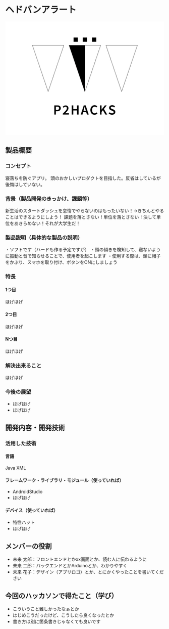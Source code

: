 # ヘドバンアラート
![ロゴ](P2HACKS.png)

## 製品概要
### コンセプト
寝落ちを防ぐアプリ。
頭のおかしいプロダクトを目指した。反省はしているが後悔はしていない。

### 背景（製品開発のきっかけ、課題等）
新生活のスタートダッシュを怠惰でやらないのはもったいない！→きちんとやることはできるようにしよう！
課題を落とさない！単位を落とさない！決して単位をあきらめない！それが大学生だ！

### 製品説明（具体的な製品の説明）
・ソフトです（ハードも作る予定ですが）
・頭の傾きを検知して、寝ないように振動と音で知らせることで、使用者を起こします
・使用する際は、頭に帽子をかぶり、スマホを取り付け、ボタンをONにしましょう

### 特長

#### 1つ目 
ほげほげ

#### 2つ目
ほげほげ

#### Nつ目  
ほげほげ

### 解決出来ること
ほげほげ

### 今後の展望
- ほげほげ
- ほげほげ


## 開発内容・開発技術
### 活用した技術
#### 言語
Java
XML

#### フレームワーク・ライブラリ・モジュール（使っていれば）
- AndroidStudio
- ほげほげ

#### デバイス（使っていれば）
- 特性ハット
- ほげほげ

## メンバーの役割
- 未来 太郎：フロントエンドとかxx画面とか、読む人に伝わるように
- 未来 二郎：バックエンドとかArduinoとか、わかりやすく
- 未来 花子：デザイン（アプリロゴ）とか、とにかくやったことを書いてください

## 今回のハッカソンで得たこと（学び）
- こういうこと難しかったなぁとか
- はじめこうだったけど、こうしたら良くなったとか
- 書き方は別に箇条書きじゃなくても良いです
